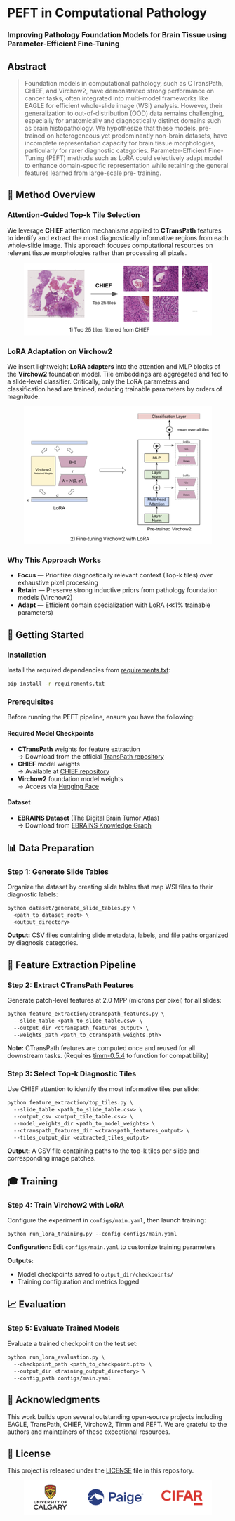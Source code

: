 # PEFT in Computational Pathology

### Improving Pathology Foundation Models for Brain Tissue using Parameter-Efficient Fine-Tuning


## Abstract
>Foundation models in computational pathology, such as CTransPath, CHIEF, and Virchow2, have demonstrated strong performance on cancer tasks, often integrated into multi-model frameworks like EAGLE for efficient whole-slide image (WSI) analysis. However, their generalization to out-of-distribution (OOD) data remains challenging, especially for anatomically and diagnostically distinct domains such as brain histopathology. We hypothesize that these models, pre-trained on heterogeneous yet predominantly non-brain datasets, have incomplete representation capacity for brain tissue morphologies, particularly for rarer diagnostic categories. Parameter-Efficient Fine-Tuning (PEFT) methods such as LoRA could selectively adapt model to enhance domain-specific representation while retaining the general features learned from large-scale pre- training.


## 🎯 Method Overview

### **Attention-Guided Top-k Tile Selection**

We leverage **CHIEF** attention mechanisms applied to **CTransPath** features to identify and extract the most diagnostically informative regions from each whole-slide image. This approach focuses computational resources on relevant tissue morphologies rather than processing all pixels.

<p align="center">
  <img src="assets/top_tiles.png" alt="Step 1: CHIEF selects the Top-25 diagnostic tiles per slide" width="85%" />
</p>

### **LoRA Adaptation on Virchow2**

We insert lightweight **LoRA adapters** into the attention and MLP blocks of the **Virchow2** foundation model. Tile embeddings are aggregated and fed to a slide-level classifier. Critically, only the LoRA parameters and classification head are trained, reducing trainable parameters by orders of magnitude.

<p align="center">
  <img src="assets/lora_adaptation.png" alt="Step 2: LoRA adapters on Virchow2 with tile-wise pooling for slide classification" width="85%" />
</p>

### Why This Approach Works

- **Focus** — Prioritize diagnostically relevant context (Top-k tiles) over exhaustive pixel processing
- **Retain** — Preserve strong inductive priors from pathology foundation models (Virchow2)
- **Adapt** — Efficient domain specialization with LoRA (≪1% trainable parameters)


## 🚀 Getting Started

### Installation

Install the required dependencies from [requirements.txt](requirements.txt):

```bash
pip install -r requirements.txt
```

### Prerequisites

Before running the PEFT pipeline, ensure you have the following:

#### Required Model Checkpoints
- **CTransPath** weights for feature extraction  
  → Download from the official [TransPath repository](https://github.com/Xiyue-Wang/TransPath)
- **CHIEF** model weights  
  → Available at [CHIEF repository](https://github.com/hms-dbmi/CHIEF)
- **Virchow2** foundation model weights  
  → Access via [Hugging Face](https://huggingface.co/paige-ai/Virchow2)

#### Dataset
- **EBRAINS Dataset** (The Digital Brain Tumor Atlas)  
  → Download from [EBRAINS Knowledge Graph](https://search.kg.ebrains.eu/instances/8fc108ab-e2b4-406f-8999-60269dc1f994)


## 📊 Data Preparation

### Step 1: Generate Slide Tables

Organize the dataset by creating slide tables that map WSI files to their diagnostic labels:

```
python dataset/generate_slide_tables.py \
  <path_to_dataset_root> \
  <output_directory>
```

**Output:** CSV files containing slide metadata, labels, and file paths organized by diagnosis categories.


## 🔬 Feature Extraction Pipeline

### Step 2: Extract CTransPath Features

Generate patch-level features at 2.0 MPP (microns per pixel) for all slides:

```
python feature_extraction/ctranspath_features.py \
  --slide_table <path_to_slide_table.csv> \
  --output_dir <ctranspath_features_output> \
  --weights_path <path_to_ctranspath_weights.pth>
```

**Note:** CTransPath features are computed once and reused for all downstream tasks. (Requires [timm-0.5.4](timm-9.5.4.tar) to function for compatibility)

### Step 3: Select Top-k Diagnostic Tiles

Use CHIEF attention to identify the most informative tiles per slide:

```
python feature_extraction/top_tiles.py \
  --slide_table <path_to_slide_table.csv> \
  --output_csv <output_tile_table.csv> \
  --model_weights_dir <path_to_model_weights> \
  --ctranspath_features_dir <ctranspath_features_output> \
  --tiles_output_dir <extracted_tiles_output>
```

**Output:** A CSV file containing paths to the top-k tiles per slide and corresponding image patches.


## 🎓 Training

### Step 4: Train Virchow2 with LoRA

Configure the experiment in `configs/main.yaml`, then launch training:

```
python run_lora_training.py --config configs/main.yaml
```

**Configuration:** Edit `configs/main.yaml` to customize training parameters

**Outputs:**
- Model checkpoints saved to `output_dir/checkpoints/`
- Training configuration and metrics logged

## 📈 Evaluation

### Step 5: Evaluate Trained Models

Evaluate a trained checkpoint on the test set:

```
python run_lora_evaluation.py \
  --checkpoint_path <path_to_checkpoint.pth> \
  --output_dir <training_output_directory> \
  --config_path configs/main.yaml
```

## 🧠 Acknowledgments

This work builds upon several outstanding open-source projects including EAGLE, TransPath, CHIEF, Virchow2, Timm and PEFT. We are grateful to the authors and maintainers of these exceptional resources.

## 📄 License

This project is released under the [LICENSE](LICENSE) file in this repository.

<p align="center">
  <img src="assets/joint_logo.png" alt="Project logos" width="85%" />
</p>